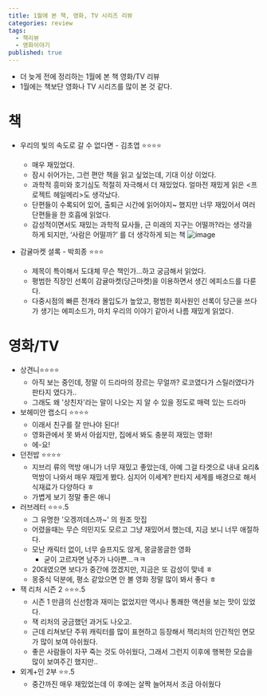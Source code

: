 ```yaml
---
title: 1월에 본 책, 영화, TV 시리즈 리뷰
categories: review
tags:
  - 책리뷰
  - 영화이야기
published: true
---
```

- 더 늦게 전에 정리하는 1월에 본 책 영화/TV 리뷰
- 1월에는 책보단 영화나 TV 시리즈를 많이 본 것 같다.

# 책
- 우리의 빛의 속도로 갈 수 없다면 - 김초엽 ⭐⭐⭐⭐
	- 매우 재밌었다.
	- 잠시 쉬어가는, 그런 편안 책을 읽고 싶었는데, 기대 이상 이었다.
	- 과학적 흥미와 호기심도 적절히 자극해서 더 재밌었다. 얼마전 재밌게 읽은 \<프로젝트 헤일메리\>도 생각났다.
	- 단편들이 수록되어 있어, 출퇴근 시간에 읽어야지~ 했지만 너무 재밌어서 여러 단편들을 한 호흡에 읽었다.
	- 감성적이면서도 재밌는 과학적 묘사들, 근 미래의 지구는 어떨까?라는 생각을 하게 되지만, ‘사람은 어떨까?’ 를 더 생각하게 되는 책
![image](https://github.com/JinwoongKim/JinwoongKim.github.io/assets/12505517/622a85c0-3f15-41ce-ab10-23aca7d36c0b)

- 감귤마켓 셜록 - 박희종 ⭐⭐⭐
	- 제목이 특이해서 도대체 무슨 책인가...하고 궁금해서 읽었다.
	- 평범한 직장인 선록이 감귤마켓(당근마켓)을 이용하면서 생긴 에피소드를 다룬다.
	- 다중시점의 빠른 전개라 몰입도가 높았고, 평범한 회사원인 선록이 당근을 쓰다가 생기는 에피소드가, 마치 우리의 이야기 같아서 나름 재밌게 읽었다.

# 영화/TV
- 상견니⭐⭐⭐⭐
	- 아직 보는 중인데, 정말 이 드라마의 장르는 무얼까? 로코였다가 스릴러였다가 판타지 였다가..
	- 그래도 왜 '상친자'라는 말이 나오는 지 알 수 있을 정도로 매력 있는 드라마
- 보헤미안 랩소디 ⭐⭐⭐⭐
	- 이래서 친구를 잘 만나야 된다!
	- 영화관에서 못 봐서 아쉽지만, 집에서 봐도 충분히 재밌는 영화!
	- 에-요!
- 던전밥 ⭐⭐⭐⭐
	- 지브리 류의 먹방 애니가 너무 재밌고 좋았는데, 아예 그걸 타겟으로 내내 요리&먹방이 나와서 매우 재밌게 봤다. 심지어 이세계? 판타지 세계를 배경으로 해서 식재료가 다양하다 ㅎ
	- 가볍게 보기 정말 좋은 애니 
- 러브레터 ⭐⭐⭐.5
	- 그 유명한 '오겡끼데스까~' 의 원조 맛집
	- 어렸을때는 무슨 의민지도 모르고 그냥 재밌어서 했는데, 지금 보니 너무 애절하다.
	- 모난 캐릭터 없이, 너무 슬프지도 않게, 몽글몽글한 영화
		- 굳이 고르자면 남주가 나아쁜...ㅋㅋ
	- 20대였으면 보다가 중간에 껐겠지만, 지금은 또 감성이 맞네 ㅎ
	- 몽중식 덕분에, 평소 같았으면 안 볼 영화 정말 많이 봐서 좋다 ㅎ
- 잭 리처 시즌 2 ⭐⭐⭐.5
	- 시즌 1 만큼의 신선함과 재미는 없었지만 역시나 통쾌한 액션을 보는 맛이 있었다.
	- 잭 리처의 궁금했던 과거도 나오고.
	- 근데 리쳐보단 주위 캐릭터를 많이 표현하고 등장해서 잭리처의 인간적인 면모가 많이 보여 아쉬웠다.
	- 좋은 사람들이 자꾸 죽는 것도 아쉬웠다, 그래서 그런지 이후에 행복한 모습을 많이 보여주긴 했지만..
- 외계+인 2부 ⭐⭐.5
	- 중간까진 매우 재밌었는데 이 후에는 살짝 늘어져서 조금 아쉬웠다


